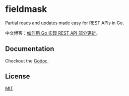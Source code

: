 # fieldmask

Partial reads and updates made easy for REST APIs in Go.

中文博客：[如何用 Go 实现 REST API 部分更新][1]。


## Documentation

Checkout the [Godoc][2].


## License

[MIT](LICENSE)


[1]: http://russellluo.com/2022/06/partial-updates-in-rest-apis-with-go.html
[2]: https://pkg.go.dev/github.com/RussellLuo/fieldmask
